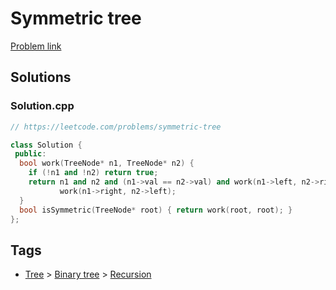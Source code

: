 # Symmetric tree

[Problem link](https://leetcode.com/problems/symmetric-tree)

## Solutions


### Solution.cpp
```cpp
// https://leetcode.com/problems/symmetric-tree

class Solution {
 public:
  bool work(TreeNode* n1, TreeNode* n2) {
    if (!n1 and !n2) return true;
    return n1 and n2 and (n1->val == n2->val) and work(n1->left, n2->right) and
           work(n1->right, n2->left);
  }
  bool isSymmetric(TreeNode* root) { return work(root, root); }
};
```
## Tags

* [Tree](/Collections/tree.md#tree) > [Binary tree](/Collections/tree.md#binary-tree) > [Recursion](/Collections/tree.md#recursion)
